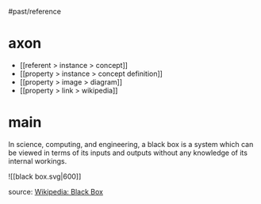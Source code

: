 #past/reference 

# axon
- [[referent > instance > concept]]
- [[property > instance > concept definition]]
- [[property > image > diagram]]
- [[property > link > wikipedia]]

# main
In science, computing, and engineering, a black box is a system which can be viewed in terms of its inputs and outputs without any knowledge of its internal workings.

![[black box.svg|600]]

source: [Wikipedia: Black Box](https://www.wikiwand.com/en/Black_box)